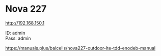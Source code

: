 # Nova 227

http://192.168.150.1

ID: admin \
Pass: admin


https://manuals.plus/baicells/nova227-outdoor-lte-tdd-enodeb-manual


